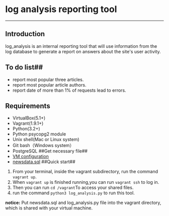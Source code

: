 # **log analysis reporting tool** #
----------
## Introduction ##
log_analysis is an internal reporting tool that will use information from the log database to generate a report on answers about the site's user activity.
## To do list##
- report most popular three articles.
- report most popular article authors.
- report date of more than 1% of requests lead to errors.
## Requirements ##
- VirtualBox(5.1+)
- Vagrant(1.9.1+)
- Python(3.2+)
- Python psycopg2 module
- Unix shell(Mac or Linux system)
- Git bash（Windows system）
- PostgreSQL
##Get necessary file##
- [VM configuration](https://s3.amazonaws.com/video.udacity-data.com/topher/2018/April/5acfbfa3_fsnd-virtual-machine/fsnd-virtual-machine.zip)
- [newsdata.sql](https://d17h27t6h515a5.cloudfront.net/topher/2016/August/57b5f748_newsdata/newsdata.zip)
##Quick start##
1. From your terminal, inside the vagrant subdirectory, run the command `vagrant up`.
2. When `vagrant up` is finished running,you can run `vagrant ssh` to log in.
3. Then you can run `cd /vagrant`To access your shared files.
4. run the command `python3 log_analysis.py` to run this tool.

**notice:** Put newsdata.sql and log_analysis.py file into the vagrant directory, which is shared with your virtual machine.
